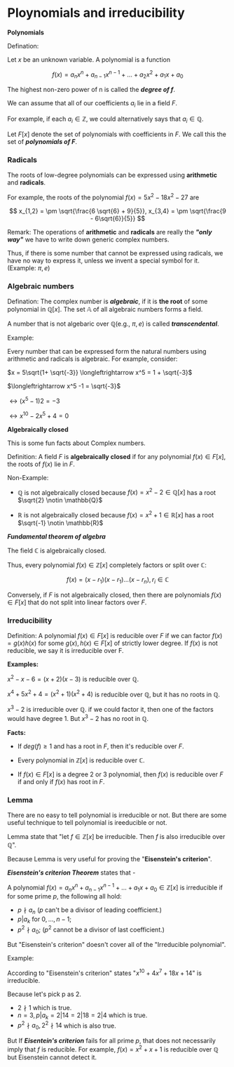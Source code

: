 # Ploynomials and irreducibility

**Polynomials**

Defination:

Let $x$ be an unknown variable. A polynomial is a function

$$
f(x) = a_nx^n + a_{n-1} x^{n-1} + \ldots + a_2x^2+a_1x + a_0
$$

The highest non-zero power of n is called the ***degree of f***.

We can assume that all of our coefficients $a_i$ lie in a field $F$.

For example, if each $a_i \in \mathbb{Z}$, we could alternatively says that $a_i \in \mathbb{Q}$.

Let $F[x]$ denote the set of polynomials with coefficients in $F$. We call this the set of ***polynomials of F***.

### Radicals

The roots of low-degree polynomials can be expressed using **arithmetic** and **radicals**.

For example, the roots of the polynomial $f(x) = 5x^2 - 18x^2 -27$ are

$$
x_{1,2} = \pm \sqrt{\frac{6 \sqrt{6} + 9}{5}}, 
x_{3,4} = \pm \sqrt{\frac{9 - 6\sqrt{6}}{5}}
$$

Remark: The operations of **arithmetic** and **radicals** are really the ***"only way"*** we have to write down generic complex numbers.

Thus, if there is some number that cannot be expressed using radicals, we have no way to express it, unless we invent a special symbol for it. (Example: $\pi, e$)

### Algebraic numbers

Defination: The complex number is ***algebraic***, if it is **the root** of some polynomial in $\mathbb{Q}[x]$. The set $\mathbb{A}$ of all algebraic numbers forms a field.

A number that is not algebaric over $\mathbb{Q}$(e.g., $\pi,e$) is called ***transcendental***.

Example:

Every number that can be expressed form the natural numbers using arithmetic and radicals is algebraic. For example, consider:

$x = 5\sqrt{1+ \sqrt{-3}} \longleftrightarrow x^5 = 1 + \sqrt{-3}$

$\longleftrightarrow x^5 -1 = \sqrt{-3}$

$\longleftrightarrow (x^5 -1)2 = -3$

$\longleftrightarrow x^{10} -2x^5 + 4 = 0$

**Algebraically closed**

This is some fun facts about Complex numbers.

Definition: A field $F$ is **algebraically closed** if for any polynomial $f(x) \in F[x]$, the roots of $f(x)$ lie in $F$.

Non-Example:

- $\mathbb{Q}$ is not algebraically closed because $f(x) = x^2 - 2 \in \mathbb{Q}[x]$ has a root $\sqrt{2} \notin \mathbb{Q}$

- $\mathbb{R}$ is not algebraically closed because $f(x) = x^2 + 1 \in \mathbb{R}[x]$ has a root $\sqrt{-1} \notin \mathbb{R}$

***Fundamental theorem of algebra***

The field $\mathbb{C}$ is algebraically closed.

Thus, every polynomial $f(x) \in \mathbb{Z}[x]$ completely factors or split over $\mathbb{C}$:

$$
f(x) = (x-r_1) (x-r_1) \ldots (x-r_n), r_i \in \mathbb{C}
$$

Conversely, if $F$ is not algebraically closed, then there are polynomials $f(x) \in F[x]$ that do not split into linear factors over $F$.

### Irreducibility

Definition: A polynomial $f(x) \in F[x]$ is reducible over $F$ if we can factor $f(x) = g(x)h(x)$ for some $g(x),h(x) \in F[x]$ of strictly lower degree. If $f(x)$ is not reducible, we say it is irreducible over F.

**Examples:**

$x^2 -x -6 = (x+2)(x-3)$ is reducible over $\mathbb{Q}$.

$x^4 + 5x^2 + 4 = (x^2+1)(x^2+4)$ is reducible over $\mathbb{Q}$, but it has no roots in $\mathbb{Q}$.

$x^3 - 2$ is irreducible over $\mathbb{Q}$. if we could factor it, then one of the factors would have degree 1. But $x^3-2$ has no root in $\mathbb{Q}$.

**Facts:**

- If $deg(f) \geq 1$ and has a root in $F$, then it's reducible over $F$.

- Every polynomial in $\mathbb{Z}[x]$ is reducible over $\mathbb{C}$.

- If $f(x) \in F[x]$ is a degree 2 or 3 polynomial, then $f(x)$ is reducible over $F$ if and only if $f(x)$ has root in $F$.


### Lemma

There are no easy to tell polynomial is irreducible or not. But there are some useful technique to tell polynomial is ireeducible or not.

Lemma state that "let $f \in \mathbb{Z}[x]$ be irreducible. Then $f$ is also irreducible over $\mathbb{Q}$".

Because Lemma is very useful for proving the "**Eisenstein's criterion**".

***Eisenstein's criterion Theorem*** states that -

A polynomial $f(x) = a_nx^n + a_{n-1}x^{n-1} + \ldots + a_1x + a_0 \in \mathbb{Z}[x]$ is irreducible if for some prime $p$, the following all hold:

- $p \nmid a_n$ ($p$ can't be a divisor of leading coefficient.)
- $p | a_k \text{ for } 0,\ldots, n-1$;
- $p^2 \nmid a_0$; ($p^2$ cannot be a divisor of last coefficient.) 

But "Eisenstein's criterion" doesn't cover all of the "Irreducible polynomial".

Example: 

According to "Eisenstein's criterion" states "$x^10 + 4x^7 + 18x + 14$" is irreducible.

Because let's pick p as 2. 

- $2 \nmid 1$ which is true.
- $n=3, p|a_k = 2|14 = 2|18= 2|4$ which is true.
- $p^2 \nmid a_0, 2^2 \nmid 14$ which is also true.

But If ***Eisentein's criterion*** fails for all prime $p$, that does not necessarily imply that $f$ is reducible. For example, $f(x) = x^2 + x + 1$ is reducible over $\mathbb{Q}$ but Eisenstein cannot detect it.
